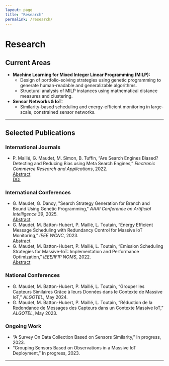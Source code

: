 ```yaml
---
layout: page
title: "Research"
permalink: /research/
---
```


# Research

## Current Areas

- **Machine Learning for Mixed Integer Linear Programming (MILP):**
  - Design of portfolio-solving strategies using genetic programming to generate human-readable and generalizable algorithms.
  - Structural analysis of MILP instances using mathematical distance measures and clustering.
- **Sensor Networks & IoT:**
  - Similarity-based scheduling and energy-efficient monitoring in large-scale, constrained sensor networks.

---

## Selected Publications

### International Journals
- P. Maillé, G. Maudet, M. Simon, B. Tuffin, “Are Search Engines Biased? Detecting and Reducing Bias using Meta Search Engines,” *Electronic Commerce Research and Applications*, 2022.  
  [Abstract](#)  
  [DOI](https://doi.org/10.1016/j.elerap.2022.101132)

### International Conferences
- G. Maudet, G. Danoy, "Search Strategy Generation for Branch and Bound Using Genetic Programming," *AAAI Conference on Artificial Intelligence 39*, 2025.  
  [Abstract](#)
- G. Maudet, M. Batton-Hubert, P. Maillé, L. Toutain, “Energy Efficient Message Scheduling with Redundancy Control for Massive IoT Monitoring,” *IEEE WCNC*, 2023.  
  [Abstract](#)
- G. Maudet, M. Batton-Hubert, P. Maillé, L. Toutain, “Emission Scheduling Strategies for Massive-IoT: Implementation and Performance Optimization,” *IEEE/IFIP NOMS*, 2022.  
  [Abstract](#)

### National Conferences
- G. Maudet, M. Batton-Hubert, P. Maillé, L. Toutain, “Grouper les Capteurs Similaires Grâce à leurs Données dans le Contexte de Massive IoT,” *ALGOTEL*, May 2024.
- G. Maudet, M. Batton-Hubert, P. Maillé, L. Toutain, “Réduction de la Redondance de Messages des Capteurs dans un Contexte Massive IoT,” *ALGOTEL*, May 2023.

### Ongoing Work
- “A Survey On Data Collection Based on Sensors Similarity,” In progress, 2023.
- “Grouping Sensors Based on Observations in a Massive IoT Deployment,” In progress, 2023.

---